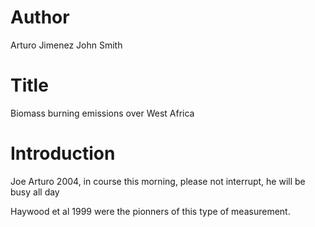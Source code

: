 # Author 
Arturo Jimenez
John Smith

# Title
Biomass burning emissions over
West Africa

# Introduction
Joe Arturo 2004, in course this morning, please not interrupt,
he will be busy all day

Haywood et al 1999 were the pionners of this type of measurement.
